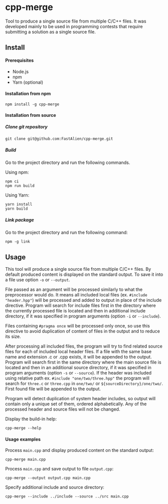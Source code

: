 # cpp-merge

Tool to produce a single source file from multiple C/C++ files. It was developed mainly to be used in programming
contests that require submitting a solution as a single source file.

## Install

#### Prerequisites

* Node.js
* npm
* Yarn (optional)

#### Installation from npm

```shell
npm install -g cpp-merge
```

#### Installation from source

##### Clone git repository

```shell
git clone git@github.com:FastAlien/cpp-merge.git
```

##### Build

Go to the project directory and run the following commands.

Using npm:

```shell
npm ci
npm run build
```

Using Yarn:

```shell
yarn install
yarn build
```

##### Link package

Go to the project directory and run the following command:

```shell
npm -g link
```

## Usage

This tool will produce a single source file from multiple C/C++ files. By default produced content is displayed on the
standard output. To save it into a file use option `-o` or `--output`.

File passed as an argument will be processed similarly to what the preprocessor would do. It means all included local
files (ex. `#include "header.hpp"`) will be processed and added to output in place of the include directive. Program
will search for include files first in the directory where the currently processed file is located and then in
additional include directory, if it was specified in program arguments (option `-i` or `--include`).

Files containing `#pragma once` will be processed only once, so use this directive to avoid duplication of content of
files in the output and to reduce its size.

After processing all included files, the program will try to find related source files for each of included local header
files. If a file with the same base name and extension .c or .cpp exists, it will be appended to the output. Program
will search first in the same directory where the main source file is located and then in an additional source
directory, if it was specified in program arguments (option `-s` or `--source`). If the header was included using
relative path ex. `#include "one/two/three.hpp"` the program will search for `three.c` or `three.cpp` in `one/two/`
or `${sourceDirectory}/one/two/`. First found file will be appended to the output.

Program will detect duplication of system header includes, so output will contain only a unique set of them, ordered
alphabetically. Any of the processed header and source files will not be changed.

Display the build-in help:

```shell
cpp-merge --help
```

#### Usage examples

Process `main.cpp` and display produced content on the standard output:

```shell
cpp-merge main.cpp
```

Process `main.cpp` and save output to file `output.cpp`:

```shell
cpp-merge --output output.cpp main.cpp
```

Specify additional include and source directory:

```shell
cpp-merge --include ../include --source ../src main.cpp
```
